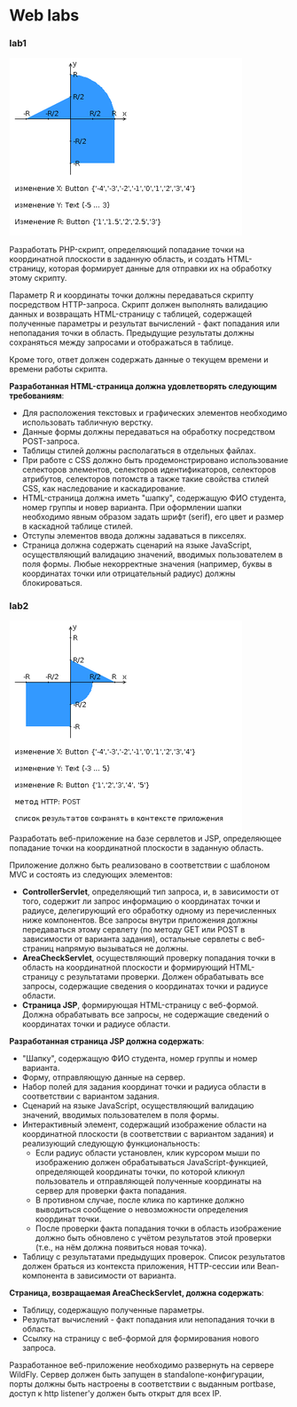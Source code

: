 <h1>Web labs</h1>

<h3>lab1</h3>
<img src="images/lab1img.png">

Разработать PHP-скрипт, определяющий попадание точки на координатной плоскости в заданную область, и создать HTML-страницу, которая формирует данные для отправки их на обработку этому скрипту.

Параметр R и координаты точки должны передаваться скрипту посредством HTTP-запроса. Скрипт должен выполнять валидацию данных и возвращать HTML-страницу с таблицей, содержащей полученные параметры и результат вычислений - факт попадания или непопадания точки в область. Предыдущие результаты должны сохраняться между запросами и отображаться в таблице.

Кроме того, ответ должен содержать данные о текущем времени и времени работы скрипта.

<b>Разработанная HTML-страница должна удовлетворять следующим требованиям</b>:
<ul>
<li>Для расположения текстовых и графических элементов необходимо использовать табличную верстку.</li>
<li>Данные формы должны передаваться на обработку посредством POST-запроса.</li>
<li>Таблицы стилей должны располагаться в отдельных файлах.</li>
<li>При работе с CSS должно быть продемонстрировано использование селекторов элементов, селекторов идентификаторов, селекторов атрибутов, селекторов потомств а также такие свойства стилей CSS, как наследование и каскадирование.</li>
<li>HTML-страница должна иметь "шапку", содержащую ФИО студента, номер группы и новер варианта. При оформлении шапки необходимо явным образом задать шрифт (serif), его цвет и размер в каскадной таблице стилей.</li>
<li>Отступы элементов ввода должны задаваться в пикселях.</li>
<li>Страница должна содержать сценарий на языке JavaScript, осуществляющий валидацию значений, вводимых пользователем в поля формы. Любые некорректные значения (например, буквы в координатах точки или отрицательный радиус) должны блокироваться.</li>
</ul>

<h3>lab2</h3>

<img src="images/lab2img.png">
Разработать веб-приложение на базе сервлетов и JSP, определяющее попадание точки на координатной плоскости в заданную область.

Приложение должно быть реализовано в соответствии с шаблоном MVC и состоять из следующих элементов:
<ul>
  <li><b>ControllerServlet</b>, определяющий тип запроса, и, в зависимости от того, содержит ли запрос информацию о координатах точки и радиусе, делегирующий его обработку одному из перечисленных ниже компонентов. Все запросы внутри приложения должны передаваться этому сервлету (по методу GET или POST в зависимости от варианта задания), остальные сервлеты с веб-страниц напрямую вызываться не должны.</li>
  <li><b>AreaCheckServlet</b>, осуществляющий проверку попадания точки в область на координатной плоскости и формирующий HTML-страницу с результатами проверки. Должен обрабатывать все запросы, содержащие сведения о координатах точки и радиусе области.</li>
  <li><b>Страница JSP</b>, формирующая HTML-страницу с веб-формой. Должна обрабатывать все запросы, не содержащие сведений о координатах точки и радиусе области.</li>
</ul>
<b>Разработанная страница JSP должна содержать</b>:
<ul>
  <li>"Шапку", содержащую ФИО студента, номер группы и номер варианта.</li>
  <li>Форму, отправляющую данные на сервер.</li>
<li>Набор полей для задания координат точки и радиуса области в соответствии с вариантом задания.</li>
<li>Сценарий на языке JavaScript, осуществляющий валидацию значений, вводимых пользователем в поля формы.</li>
<li>Интерактивный элемент, содержащий изображение области на координатной плоскости (в соответствии с вариантом задания) и реализующий следующую функциональность:
  <ul>
<li>Если радиус области установлен, клик курсором мыши по изображению должен обрабатываться JavaScript-функцией, определяющей координаты точки, по которой кликнул пользователь и отправляющей полученные координаты на сервер для проверки факта попадания.</li>
<li>В противном случае, после клика по картинке должно выводиться сообщение о невозможности определения координат точки.</li>
<li>После проверки факта попадания точки в область изображение должно быть обновлено с учётом результатов этой проверки (т.е., на нём должна появиться новая точка).</li>
  </ul>
  </li>
<li>Таблицу с результатами предыдущих проверок. Список результатов должен браться из контекста приложения, HTTP-сессии или Bean-компонента в зависимости от варианта.</li>
</ul>
<b>Страница, возвращаемая AreaCheckServlet, должна содержать</b>:
<ul>
  <li>Таблицу, содержащую полученные параметры.</li>
  <li>Результат вычислений - факт попадания или непопадания точки в область.</li>
  <li>Ссылку на страницу с веб-формой для формирования нового запроса.</li>
  </ul>
Разработанное веб-приложение необходимо развернуть на сервере WildFly. Сервер должен быть запущен в standalone-конфигурации, порты должны быть настроены в соответствии с выданным portbase, доступ к http listener'у должен быть открыт для всех IP.
